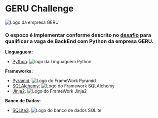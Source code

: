 # GERU Challenge

![Logo da empresa GERU](https://www.geru.com.br/static-fe7830be31a37dcfe5ffde7187e78c81c75a486c/static/img/logo-geru.png)

### O espoco é implementar conforme descrito no [desafio](/GeruChallenge.md) para qualificar a vaga de BackEnd com Python da empresa GERU.

**Linguaguem:**
* [Python](http://www.python.org).
![logo da Linguaguem Python](https://www.python.org/static/img/python-logo.png)

**Frameworks:**
* [Pyramid](http://pyramid-pt-br.readthedocs.io/en/latest/quick_tour.html); ![Logo do FrameWork Pyramid](http://artandlogic.com/wp-content/uploads/2014/07/pyramid-positive.png)
* [SQLAlchemy](https://www.sqlalchemy.org); ![Logo do Framework SQLAlchemy](https://www.sqlalchemy.org/img/sqla_logo.png)
* [Jinja2](http://jinja.pocoo.org). ![Logo do FrameWork Jinja2](http://jinja.pocoo.org/static/jinja.png)

**Banco de Dados:**
* [SQLite3](https://www.sqlite.org). ![Logo do banco de dados SQLite](https://dab1nmslvvntp.cloudfront.net/wp-content/uploads/2015/03/1425667074SQLite370.svg-Custom.png)
